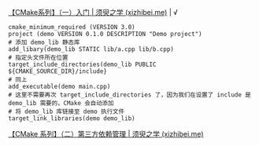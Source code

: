[【CMake系列】（一）入门 | 须臾之学 (xizhibei.me)](https://blog.xizhibei.me/2020/03/09/cmake-1-introduction/) | √
```
cmake_minimum_required (VERSION 3.0)  
project (demo VERSION 0.1.0 DESCRIPTION "Demo project")  
# 添加 demo_lib 静态库  
add_libary(demo_lib STATIC lib/a.cpp lib/b.cpp)  
# 指定头文件所在位置  
target_include_directories(demo_lib PUBLIC ${CMAKE_SOURCE_DIR}/include}  
# 同上  
add_executable(demo main.cpp)  
# 这里不需要再次 target_include_directories 了，因为我们在设置了 include 是 demo_lib 需要的，CMake 会自动添加  
# 将 demo_lib 库链接至 demo 执行文件  
target_link_libraries(demo demo_lib)
```
[【CMake 系列】（二）第三方依赖管理 | 须臾之学 (xizhibei.me)](https://blog.xizhibei.me/2020/03/15/cmake-2-third-party-dependances-management/)